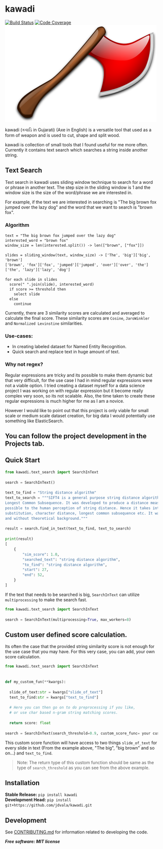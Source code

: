 # kawadi

[![Build Status](https://github.com/jdvala/kawadi/workflows/Build%20main/badge.svg)](https://github.com/jdvala/kawadi/actions)
[![Code Coverage](https://codecov.io/gh/jdvala/kawadi/branch/main/graph/badge.svg)](https://codecov.io/gh/jdvala/kawadi)
![kawadi](https://raw.githubusercontent.com/jdvala/kawadi/main/kawadi.png)


kawadi (કવાડિ in Gujarati) (Axe in English) is a versatile tool that used as a form of weapon and is used to cut, shape and split wood.


kawadi is collection of small tools that I found useful for me more often. Currently it contains text search which searches a string inside another string.

## Text Search
Text search in kawadi uses sliding window technique to search for a word or phrase in another text. The step size in the sliding window is 1 and the window size is the size of the word/phrase we are interested in.

For example, if the text we are interested in searching is "The big brown fox jumped over the lazy dog" and the word that we want to search is "brown fox".

### Algorithm
```
text = "The big brown fox jumped over the lazy dog"
interested_word = "brown fox"
window_size = len(interested.split()) -> len(["brown", ["fox"]])

slides = sliding_window(text, window_size) -> ['The', 'big']['big', 'brown']
['brown', 'fox']['fox', 'jumped']['jumped', 'over']['over', 'the']['the', 'lazy']['lazy', 'dog']

for each slide in slides
  score(" ".join(slide), interested_word)
  if score >= threshold then
    select slide
  else
    continue
```

Currently, there are 3 similarity scores are calculated and averaged to calculate the final score. These similarity scores are `Cosine`, `JaroWinkler` and `Normalized Levinstine` similarities.

### Use-cases:
* In creating labeled dataset for Named Entity Recognition.
* Quick search and replace text in huge amount of text.

### Why not regex?
Regular expressions are tricky and its possible to make them dynamic but that very difficult, for the use case I had in mind regular expressions were not a viable option. I tried creating a dataset myself for a data science project I was working on with regular expression but it become really complex very soon, so its not scalable. Also, the time taken to create these regular expressions is much higher for me as I am a novice.

However I would like to point out that this project is only viable for small scale or medium scale dataset creation, for big data I would potentially use something like ElasticSearch.


You can follow the project development in the Projects tab.
---

## Quick Start
```python
from kawadi.text_search import SearchInText

search = SearchInText()

text_to_find = "String distance algorithm"
text_to_search = """SIFT4 is a general purpose string distance algorithm inspired by JaroWinkler and
Longest Common Subsequence. It was developed to produce a distance measure that matches as close as
possible to the human perception of string distance. Hence it takes into account elements like character
substitution, character distance, longest common subsequence etc. It was developed using experimental testing,
and without theoretical background."""

result = search.find_in_text(text_to_find, text_to_search)

print(result)
[
    {
        "sim_score": 1.0,
        "searched_text": "string distance algorithm",
        "to_find": "string distance algorithm",
        "start": 27,
        "end": 52,
    }
]
```

If the text that needs to be searched is big, `SearchInText` can utilize `multiprocessing` to make the search fast.

```py
from kawadi.text_search import SearchInText

search = SearchInText(multiprocessing=True, max_workers=8)
```

## Custom user defined score calculation.
Its often the case that the provided string similarity score is not enough for the use case that you may have. For this very case, you can add, your own score calculation.

```py
from kawadi.text_search import SearchInText


def my_custom_fun(**kwargs):

  slide_of_text:str = kwargs["slide_of_text"]
  text_to_find:str = kwargs["text_to_find"]

  # Here you can then go on to do preprocessing if you like,
  # or use char based n-gram string matching scores.

  return score: float

search = SearchInText(search_threshold=0.9, custom_score_func= your custom func)
```
This custom score function will have access to two things `slide_of_text` for every slide in text (From the example above, "The big", "big brown" and so on...) and `text_to_find`.

> Note: The return type of this custom function should be same as the type of `search_threshold` as you can see from the above example.

## Installation
**Stable Release:** `pip install kawadi`<br>
**Development Head:** `pip install git+https://github.com/jdvala/kawadi.git`


## Development
See [CONTRIBUTING.md](CONTRIBUTING.md) for information related to developing the code.


***Free software: MIT license***
